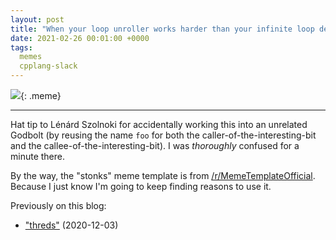 ```yaml
---
layout: post
title: "When your loop unroller works harder than your infinite loop detector"
date: 2021-02-26 00:01:00 +0000
tags:
  memes
  cpplang-slack
---
```


![](/blog/images/2021-02-26-optimizd.png){: .meme}

----

Hat tip to Lénárd Szolnoki for accidentally working this into an unrelated
Godbolt (by reusing the name `foo` for both the caller-of-the-interesting-bit
and the callee-of-the-interesting-bit). I was _thoroughly_ confused for a
minute there.

By the way, the "stonks" meme template is from
[/r/MemeTemplateOfficial](https://www.reddit.com/r/MemeTemplatesOfficial/comments/dw6oy1/stonk_meme_template_but_without_the_text/).
Because I just know I'm going to keep finding reasons to use it.

Previously on this blog:

* ["threds"](/blog/2020/12/03/threds/) (2020-12-03)
